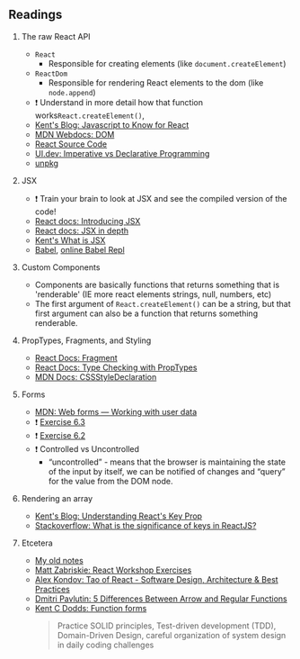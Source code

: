 ## Readings

1.  The raw React API

    -   `React`
        -   Responsible for creating elements (like `document.createElement`)
    -   `ReactDom`
        -   Responsible for rendering React elements to the dom (like `node.append`)
    -   ❗ Understand in more detail how that function works`React.createElement()`,
    -   [Kent's Blog: Javascript to Know for React](https://kentcdodds.com/blog/javascript-to-know-for-react)
    -   [MDN Webdocs: DOM](https://developer.mozilla.org/en-US/docs/Web/API/Document_Object_Model/Introduction)
    -   [React Source Code](https://github.com/facebook/react/blob/48907797294340b6d5d8fecfbcf97edf0691888d/packages/react-dom/src/client/ReactDOMComponent.js#L416)
    -   [UI.dev: Imperative vs Declarative Programming](https://ui.dev/imperative-vs-declarative-programming/)
    -   [unpkg](https://unpkg.com/)

2.  JSX

    -   ❗ Train your brain to look at JSX and see the compiled version of the code!
    -   [React docs: Introducing JSX](https://reactjs.org/docs/introducing-jsx.html)
    -   [React docs: JSX in depth](https://reactjs.org/docs/jsx-in-depth.html)
    -   [Kent's What is JSX](https://kentcdodds.com/blog/what-is-jsx)
    -   [Babel](https://babeljs.io/), [online Babel Repl](https://babeljs.io/repl)

3.  Custom Components

    -   Components are basically functions that returns something that is 'renderable' (IE more react elements strings, null, numbers, etc)
    -   The first argument of `React.createElement()` can be a string, but that first argument can also be a function that returns something renderable.

4.  PropTypes, Fragments, and Styling

    -   [React Docs: Fragment](https://reactjs.org/docs/fragments.html)
    -   [React Docs: Type Checking with PropTypes](https://reactjs.org/docs/typechecking-with-proptypes.html)
    -   [MDN Docs: CSSStyleDeclaration](https://developer.mozilla.org/en-US/docs/Web/API/CSSStyleDeclaration)

5.  Forms

    -   [MDN: Web forms — Working with user data](https://developer.mozilla.org/en-US/docs/Learn/Forms)
    -   ❗ [Exercise 6.3](https://github.com/kentcdodds/react-fundamentals/blob/main/src/final/06.extra-3.js)
    -   ❗ [Exercise 6.2](https://github.com/kentcdodds/react-fundamentals/blob/main/src/final/06.extra-2.js)
    -   ❗ Controlled vs Uncontrolled
        -   “uncontrolled” - means that the browser is maintaining the state of the input by itself, we can be notified of changes and “query” for the value from the DOM node.

6.  Rendering an array

    -   [Kent's Blog: Understanding React's Key Prop](https://kentcdodds.com/blog/understanding-reacts-key-prop)
    -   [Stackoverflow: What is the significance of keys in ReactJS?](https://stackoverflow.com/questions/42801343/what-is-the-significance-of-keys-in-reactjs)

7.  Etcetera

    -   [My old notes](https://github.com/mithi/digital-garden/blob/page/web-dev/public/markdown-notes/epic-react-1-react-fundamentals.md)
    -   [Matt Zabriskie: React Workshop Exercises](https://github.com/mzabriskie/react-workshop)
    -   [Alex Kondov: Tao of React - Software Design, Architecture & Best Practices](https://alexkondov.com/tao-of-react/#write-consistent-components)
    -   [Dmitri Pavlutin: 5 Differences Between Arrow and Regular Functions](https://dmitripavlutin.com/differences-between-arrow-and-regular-functions)
    -   [Kent C Dodds: Function forms](https://kentcdodds.com/blog/function-forms)
        > Practice SOLID principles, Test-driven development (TDD), Domain-Driven Design, careful organization of system design in daily coding challenges
